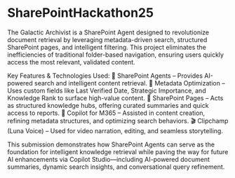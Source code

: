# SharePointHackathon25
The Galactic Archivist is a SharePoint Agent designed to revolutionize document retrieval by leveraging metadata-driven search, structured SharePoint pages, and intelligent filtering. This project eliminates the inefficiencies of traditional folder-based navigation, ensuring users quickly access the most relevant, validated content.

Key Features & Technologies Used:
🚀 SharePoint Agents – Provides AI-powered search and intelligent content retrieval.
📂 Metadata Optimization – Uses custom fields like Last Verified Date, Strategic Importance, and Knowledge Rank to surface high-value content.
📑 SharePoint Pages – Acts as structured knowledge hubs, offering curated summaries and quick access to reports.
🤖 Copilot for M365 – Assisted in content creation, refining metadata structures, and optimizing search behaviors.
🎬 Clipchamp (Luna Voice) – Used for video narration, editing, and seamless storytelling.

This submission demonstrates how SharePoint Agents can serve as the foundation for intelligent knowledge retrieval while paving the way for future AI enhancements via Copilot Studio—including AI-powered document summaries, dynamic search insights, and conversational query refinement.
